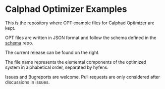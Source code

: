 # Calphad Optimizer Examples
This is the repository where OPT example files for Calphad Optimizer are kept.

OPT files are written in JSON format and follow the schema defined in the [schema](https://github.com/GTT-Technologies/calphad-optimizer-schema) repo.

The current release can be found on the right.

The file name represents the elemental components of the optimized system in alphabetical order, separated by hyfens.

Issues and Bugreports are welcome. Pull requests are only considered after discussions in issues.